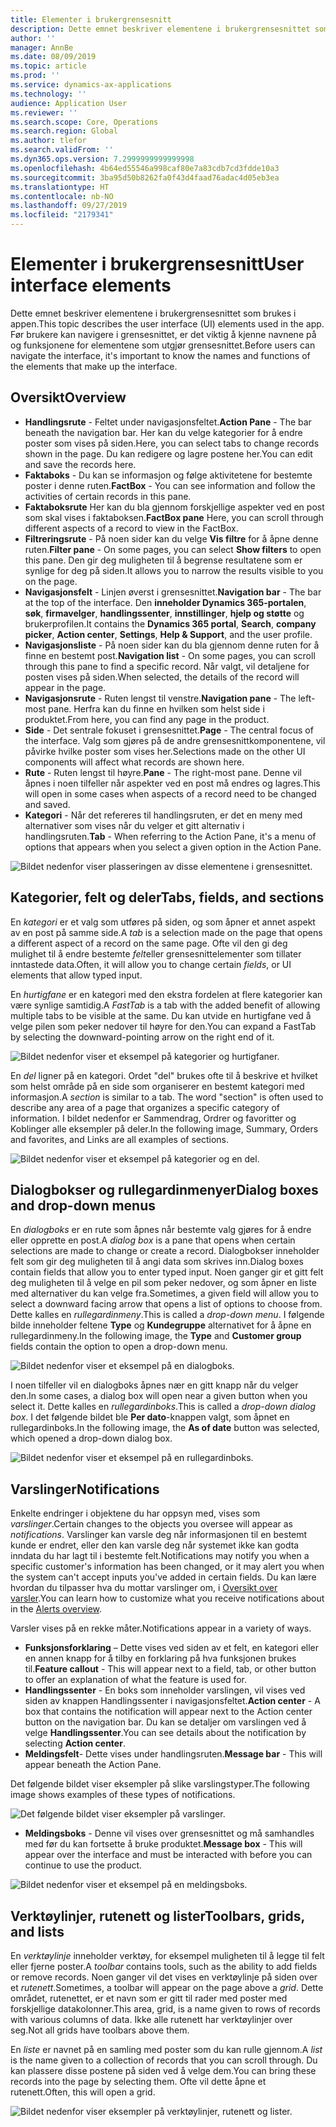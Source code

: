 ```yaml
---
title: Elementer i brukergrensesnitt
description: Dette emnet beskriver elementene i brukergrensesnittet som brukes i appen.
author: ''
manager: AnnBe
ms.date: 08/09/2019
ms.topic: article
ms.prod: ''
ms.service: dynamics-ax-applications
ms.technology: ''
audience: Application User
ms.reviewer: ''
ms.search.scope: Core, Operations
ms.search.region: Global
ms.author: tlefor
ms.search.validFrom: ''
ms.dyn365.ops.version: 7.2999999999999998
ms.openlocfilehash: 4b64ed55546a998caf80e7a83cdb7cd3fdde10a3
ms.sourcegitcommit: 3ba95d50b8262fa0f43d4faad76adac4d05eb3ea
ms.translationtype: HT
ms.contentlocale: nb-NO
ms.lasthandoff: 09/27/2019
ms.locfileid: "2179341"
---
```

# <a name="user-interface-elements"></a><span data-ttu-id="75d1a-103">Elementer i brukergrensesnitt</span><span class="sxs-lookup"><span data-stu-id="75d1a-103">User interface elements</span></span>

<span data-ttu-id="75d1a-104">Dette emnet beskriver elementene i brukergrensesnittet som brukes i appen.</span><span class="sxs-lookup"><span data-stu-id="75d1a-104">This topic describes the user interface (UI) elements used in the app.</span></span> <span data-ttu-id="75d1a-105">Før brukere kan navigere i grensesnittet, er det viktig å kjenne navnene på og funksjonene for elementene som utgjør grensesnittet.</span><span class="sxs-lookup"><span data-stu-id="75d1a-105">Before users can navigate the interface, it's important to know the names and functions of the elements that make up the interface.</span></span>

## <a name="overview"></a><span data-ttu-id="75d1a-106">Oversikt</span><span class="sxs-lookup"><span data-stu-id="75d1a-106">Overview</span></span>

- <span data-ttu-id="75d1a-107">**Handlingsrute** - Feltet under navigasjonsfeltet.</span><span class="sxs-lookup"><span data-stu-id="75d1a-107">**Action Pane** - The bar beneath the navigation bar.</span></span> <span data-ttu-id="75d1a-108">Her kan du velge kategorier for å endre poster som vises på siden.</span><span class="sxs-lookup"><span data-stu-id="75d1a-108">Here, you can select tabs to change records shown in the page.</span></span> <span data-ttu-id="75d1a-109">Du kan redigere og lagre postene her.</span><span class="sxs-lookup"><span data-stu-id="75d1a-109">You can edit and save the records here.</span></span>  
- <span data-ttu-id="75d1a-110">**Faktaboks** - Du kan se informasjon og følge aktivitetene for bestemte poster i denne ruten.</span><span class="sxs-lookup"><span data-stu-id="75d1a-110">**FactBox** - You can see information and follow the activities of certain records in this pane.</span></span>  
- <span data-ttu-id="75d1a-111">**Faktaboksrute** Her kan du bla gjennom forskjellige aspekter ved en post som skal vises i faktaboksen.</span><span class="sxs-lookup"><span data-stu-id="75d1a-111">**FactBox pane** Here, you can scroll through different aspects of a record to view in the FactBox.</span></span>  
- <span data-ttu-id="75d1a-112">**Filtreringsrute** - På noen sider kan du velge **Vis filtre** for å åpne denne ruten.</span><span class="sxs-lookup"><span data-stu-id="75d1a-112">**Filter pane** - On some pages, you can select **Show filters** to open this pane.</span></span> <span data-ttu-id="75d1a-113">Den gir deg muligheten til å begrense resultatene som er synlige for deg på siden.</span><span class="sxs-lookup"><span data-stu-id="75d1a-113">It allows you to narrow the results visible to you on the page.</span></span>  
- <span data-ttu-id="75d1a-114">**Navigasjonsfelt** - Linjen øverst i grensesnittet.</span><span class="sxs-lookup"><span data-stu-id="75d1a-114">**Navigation bar** - The bar at the top of the interface.</span></span> <span data-ttu-id="75d1a-115">Den **inneholder Dynamics 365-portalen**, **søk**, **firmavelger**, **handlingssenter**, **innstillinger**, **hjelp og støtte** og brukerprofilen.</span><span class="sxs-lookup"><span data-stu-id="75d1a-115">It contains the **Dynamics 365 portal**, **Search**, **company picker**, **Action center**, **Settings**, **Help & Support**, and the user profile.</span></span>  
- <span data-ttu-id="75d1a-116">**Navigasjonsliste** - På noen sider kan du bla gjennom denne ruten for å finne en bestemt post.</span><span class="sxs-lookup"><span data-stu-id="75d1a-116">**Navigation list** - On some pages, you can scroll through this pane to find a specific record.</span></span> <span data-ttu-id="75d1a-117">Når valgt, vil detaljene for posten vises på siden.</span><span class="sxs-lookup"><span data-stu-id="75d1a-117">When selected, the details of the record will appear in the page.</span></span>  
- <span data-ttu-id="75d1a-118">**Navigasjonsrute** - Ruten lengst til venstre.</span><span class="sxs-lookup"><span data-stu-id="75d1a-118">**Navigation pane** - The left-most pane.</span></span> <span data-ttu-id="75d1a-119">Herfra kan du finne en hvilken som helst side i produktet.</span><span class="sxs-lookup"><span data-stu-id="75d1a-119">From here, you can find any page in the product.</span></span>  
- <span data-ttu-id="75d1a-120">**Side** - Det sentrale fokuset i grensesnittet.</span><span class="sxs-lookup"><span data-stu-id="75d1a-120">**Page** - The central focus of the interface.</span></span> <span data-ttu-id="75d1a-121">Valg som gjøres på de andre grensesnittkomponentene, vil påvirke hvilke poster som vises her.</span><span class="sxs-lookup"><span data-stu-id="75d1a-121">Selections made on the other UI components will affect what records are shown here.</span></span>  
- <span data-ttu-id="75d1a-122">**Rute** - Ruten lengst til høyre.</span><span class="sxs-lookup"><span data-stu-id="75d1a-122">**Pane** - The right-most pane.</span></span> <span data-ttu-id="75d1a-123">Denne vil åpnes i noen tilfeller når aspekter ved en post må endres og lagres.</span><span class="sxs-lookup"><span data-stu-id="75d1a-123">This will open in some cases when aspects of a record need to be changed and saved.</span></span>  
- <span data-ttu-id="75d1a-124">**Kategori** - Når det refereres til handlingsruten, er det en meny med alternativer som vises når du velger et gitt alternativ i handlingsruten.</span><span class="sxs-lookup"><span data-stu-id="75d1a-124">**Tab** - When referring to the Action Pane, it's a menu of options that appears when you select a given option in the Action Pane.</span></span>  

![Bildet nedenfor viser plasseringen av disse elementene i grensesnittet.](media/user-interface-01.png)

## <a name="tabs-fields-and-sections"></a><span data-ttu-id="75d1a-126">Kategorier, felt og deler</span><span class="sxs-lookup"><span data-stu-id="75d1a-126">Tabs, fields, and sections</span></span>

<span data-ttu-id="75d1a-127">En *kategori* er et valg som utføres på siden, og som åpner et annet aspekt av en post på samme side.</span><span class="sxs-lookup"><span data-stu-id="75d1a-127">A *tab* is a selection made on the page that opens a different aspect of a record on the same page.</span></span> <span data-ttu-id="75d1a-128">Ofte vil den gi deg mulighet til å endre bestemte *felt*eller grensesnittelementer som tillater inntastede data.</span><span class="sxs-lookup"><span data-stu-id="75d1a-128">Often, it will allow you to change certain *fields*, or UI elements that allow typed input.</span></span> 

<span data-ttu-id="75d1a-129">En *hurtigfane* er en kategori med den ekstra fordelen at flere kategorier kan være synlige samtidig.</span><span class="sxs-lookup"><span data-stu-id="75d1a-129">A *FastTab* is a tab with the added benefit of allowing multiple tabs to be visible at the same.</span></span> <span data-ttu-id="75d1a-130">Du kan utvide en hurtigfane ved å velge pilen som peker nedover til høyre for den.</span><span class="sxs-lookup"><span data-stu-id="75d1a-130">You can expand a FastTab by selecting the downward-pointing arrow on the right end of it.</span></span>

![Bildet nedenfor viser et eksempel på kategorier og hurtigfaner.](media/user-interface-02.png)

<span data-ttu-id="75d1a-132">En *del* ligner på en kategori. Ordet "del" brukes ofte til å beskrive et hvilket som helst område på en side som organiserer en bestemt kategori med informasjon.</span><span class="sxs-lookup"><span data-stu-id="75d1a-132">A *section* is similar to a tab. The word "section" is often used to describe any area of a page that organizes a specific category of information.</span></span> <span data-ttu-id="75d1a-133">I bildet nedenfor er Sammendrag, Ordrer og favoritter og Koblinger alle eksempler på deler.</span><span class="sxs-lookup"><span data-stu-id="75d1a-133">In the following image, Summary, Orders and favorites, and Links are all examples of sections.</span></span>

![Bildet nedenfor viser et eksempel på kategorier og en del.](media/user-interface-03.png)

## <a name="dialog-boxes-and-drop-down-menus"></a><span data-ttu-id="75d1a-135">Dialogbokser og rullegardinmenyer</span><span class="sxs-lookup"><span data-stu-id="75d1a-135">Dialog boxes and drop-down menus</span></span>

<span data-ttu-id="75d1a-136">En *dialogboks* er en rute som åpnes når bestemte valg gjøres for å endre eller opprette en post.</span><span class="sxs-lookup"><span data-stu-id="75d1a-136">A *dialog box* is a pane that opens when certain selections are made to change or create a record.</span></span> <span data-ttu-id="75d1a-137">Dialogbokser inneholder felt som gir deg muligheten til å angi data som skrives inn.</span><span class="sxs-lookup"><span data-stu-id="75d1a-137">Dialog boxes contain fields that allow you to enter typed input.</span></span> <span data-ttu-id="75d1a-138">Noen ganger gir et gitt felt deg muligheten til å velge en pil som peker nedover, og som åpner en liste med alternativer du kan velge fra.</span><span class="sxs-lookup"><span data-stu-id="75d1a-138">Sometimes, a given field will allow you to select a downward facing arrow that opens a list of options to choose from.</span></span> <span data-ttu-id="75d1a-139">Dette kalles en *rullegardinmeny*.</span><span class="sxs-lookup"><span data-stu-id="75d1a-139">This is called a *drop-down menu*.</span></span> <span data-ttu-id="75d1a-140">I følgende bilde inneholder feltene **Type** og **Kundegruppe** alternativet for å åpne en rullegardinmeny.</span><span class="sxs-lookup"><span data-stu-id="75d1a-140">In the following image, the **Type** and **Customer group** fields contain the option to open a drop-down menu.</span></span>

![Bildet nedenfor viser et eksempel på en dialogboks.](media/user-interface-04.png)

<span data-ttu-id="75d1a-142">I noen tilfeller vil en dialogboks åpnes nær en gitt knapp når du velger den.</span><span class="sxs-lookup"><span data-stu-id="75d1a-142">In some cases, a dialog box will open near a given button when you select it.</span></span> <span data-ttu-id="75d1a-143">Dette kalles en *rullegardinboks*.</span><span class="sxs-lookup"><span data-stu-id="75d1a-143">This is called a *drop-down dialog box*.</span></span> <span data-ttu-id="75d1a-144">I det følgende bildet ble **Per dato**-knappen valgt, som åpnet en rullegardinboks.</span><span class="sxs-lookup"><span data-stu-id="75d1a-144">In the following image, the **As of date** button was selected, which opened a drop-down dialog box.</span></span>

![Bildet nedenfor viser et eksempel på en rullegardinboks.](media/user-interface-05.png)

## <a name="notifications"></a><span data-ttu-id="75d1a-146">Varslinger</span><span class="sxs-lookup"><span data-stu-id="75d1a-146">Notifications</span></span>

<span data-ttu-id="75d1a-147">Enkelte endringer i objektene du har oppsyn med, vises som *varslinger*.</span><span class="sxs-lookup"><span data-stu-id="75d1a-147">Certain changes to the objects you oversee will appear as *notifications*.</span></span> <span data-ttu-id="75d1a-148">Varslinger kan varsle deg når informasjonen til en bestemt kunde er endret, eller den kan varsle deg når systemet ikke kan godta inndata du har lagt til i bestemte felt.</span><span class="sxs-lookup"><span data-stu-id="75d1a-148">Notifications may notify you when a specific customer's information has been changed, or it may alert you when the system can't accept inputs you've added in certain fields.</span></span> <span data-ttu-id="75d1a-149">Du kan lære hvordan du tilpasser hva du mottar varslinger om, i [Oversikt over varsler](../get-started/alerts-overview.md).</span><span class="sxs-lookup"><span data-stu-id="75d1a-149">You can learn how to customize what you receive notifications about in the [Alerts overview](../get-started/alerts-overview.md).</span></span>

<span data-ttu-id="75d1a-150">Varsler vises på en rekke måter.</span><span class="sxs-lookup"><span data-stu-id="75d1a-150">Notifications appear in a variety of ways.</span></span>
- <span data-ttu-id="75d1a-151">**Funksjonsforklaring** – Dette vises ved siden av et felt, en kategori eller en annen knapp for å tilby en forklaring på hva funksjonen brukes til.</span><span class="sxs-lookup"><span data-stu-id="75d1a-151">**Feature callout** - This will appear next to a field, tab, or other button to offer an explanation of what the feature is used for.</span></span> 
- <span data-ttu-id="75d1a-152">**Handlingssenter** - En boks som inneholder varslingen, vil vises ved siden av knappen Handlingssenter i navigasjonsfeltet.</span><span class="sxs-lookup"><span data-stu-id="75d1a-152">**Action center** - A box that contains the notification will appear next to the Action center button on the navigation bar.</span></span> <span data-ttu-id="75d1a-153">Du kan se detaljer om varslingen ved å velge **Handlingssenter**.</span><span class="sxs-lookup"><span data-stu-id="75d1a-153">You can see details about the notification by selecting **Action center**.</span></span>  
- <span data-ttu-id="75d1a-154">**Meldingsfelt**- Dette vises under handlingsruten.</span><span class="sxs-lookup"><span data-stu-id="75d1a-154">**Message bar** - This will appear beneath the Action Pane.</span></span>  

<span data-ttu-id="75d1a-155">Det følgende bildet viser eksempler på slike varslingstyper.</span><span class="sxs-lookup"><span data-stu-id="75d1a-155">The following image shows examples of these types of notifications.</span></span>

![Det følgende bildet viser eksempler på varslinger.](media/user-interface-06.png)

- <span data-ttu-id="75d1a-157">**Meldingsboks** - Denne vil vises over grensesnittet og må samhandles med før du kan fortsette å bruke produktet.</span><span class="sxs-lookup"><span data-stu-id="75d1a-157">**Message box** - This will appear over the interface and must be interacted with before you can continue to use the product.</span></span>  

![Bildet nedenfor viser et eksempel på en meldingsboks.](media/user-interface-07.png)

## <a name="toolbars-grids-and-lists"></a><span data-ttu-id="75d1a-159">Verktøylinjer, rutenett og lister</span><span class="sxs-lookup"><span data-stu-id="75d1a-159">Toolbars, grids, and lists</span></span>

<span data-ttu-id="75d1a-160">En *verktøylinje* inneholder verktøy, for eksempel muligheten til å legge til felt eller fjerne poster.</span><span class="sxs-lookup"><span data-stu-id="75d1a-160">A *toolbar* contains tools, such as the ability to add fields or remove records.</span></span> <span data-ttu-id="75d1a-161">Noen ganger vil det vises en verktøylinje på siden over et *rutenett*.</span><span class="sxs-lookup"><span data-stu-id="75d1a-161">Sometimes, a toolbar will appear on the page above a *grid*.</span></span> <span data-ttu-id="75d1a-162">Dette området, rutenettet, er et navn som er gitt til rader med poster med forskjellige datakolonner.</span><span class="sxs-lookup"><span data-stu-id="75d1a-162">This area, grid, is a name given to rows of records with various columns of data.</span></span> <span data-ttu-id="75d1a-163">Ikke alle rutenett har verktøylinjer over seg.</span><span class="sxs-lookup"><span data-stu-id="75d1a-163">Not all grids have toolbars above them.</span></span>

<span data-ttu-id="75d1a-164">En *liste* er navnet på en samling med poster som du kan rulle gjennom.</span><span class="sxs-lookup"><span data-stu-id="75d1a-164">A *list* is the name given to a collection of records that you can scroll through.</span></span> <span data-ttu-id="75d1a-165">Du kan plassere disse postene på siden ved å velge dem.</span><span class="sxs-lookup"><span data-stu-id="75d1a-165">You can bring these records into the page by selecting them.</span></span> <span data-ttu-id="75d1a-166">Ofte vil dette åpne et rutenett.</span><span class="sxs-lookup"><span data-stu-id="75d1a-166">Often, this will open a grid.</span></span>

![Bildet nedenfor viser eksempler på verktøylinjer, rutenett og lister.](media/user-interface-08.png)
